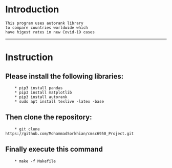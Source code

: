 # Introduction
```
This program uses autorank library
to compare countries worldwide which 
have higest rates in new Covid-19 cases
```
--- 
# Instruction

## Please install the following libraries:
```
    * pip3 install pandas
    * pip3 install matplotlib
    * pip3 install autorank
    * sudo apt install texlive -latex -base
```

## Then clone the repository:
```
    * git clone https://github.com/MohammadSorkhian/cmsc6950_Project.git
```

## Finally execute this command
```
    * make -f Makefile
```